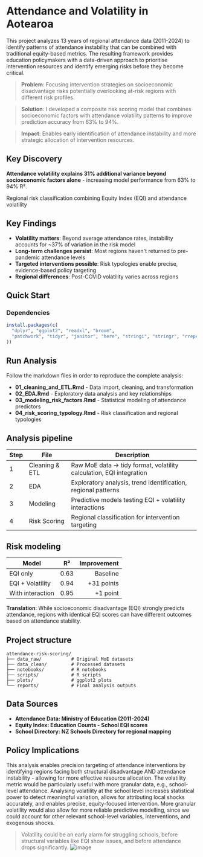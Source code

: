 # Attendance and Volatility in Aotearoa

This project analyzes 13 years of regional attendance data (2011-2024) to identify patterns of attendance instability that can be combined with traditional equity-based metrics. The resulting framework provides education policymakers with a data-driven approach to prioritise intervention resources and identify emerging risks before they become critical.

> **Problem**: Focusing intervention strategies on socioeconomic disadvantage risks potentially overlooking at-risk regions with different risk profiles.

> **Solution**: I developed a composite risk scoring model that combines socioeconomic factors with attendance volatility patterns to improve prediction accuracy from 63% to 94%.

> **Impact**: Enables early identification of attendance instability and more strategic allocation of intervention resources.


## Key Discovery

**Attendance volatility explains 31% additional variance beyond socioeconomic factors alone** - increasing model performance from 63% to 94% R².

Regional risk classification combining Equity Index (EQI) and attendance volatility

## Key Findings

- **Volatility matters**: Beyond average attendance rates, instability accounts for ~37% of variation in the risk model
- **Long-term challenges persist**: Most regions haven't returned to pre-pandemic attendance levels
- **Targeted interventions possible**: Risk typologies enable precise, evidence-based policy targeting
- **Regional differences**: Post-COVID volatility varies across regions

## Quick Start

### Dependencies

```r
install.packages(c(
  "dplyr", "ggplot2", "readxl", "broom", 
  "patchwork", "tidyr", "janitor", "here", "stringi", "stringr", "rrepel", "tidyverse"
))
```

## Run Analysis
Follow the markdown files in order to reproduce the complete analysis:

- **01_cleaning_and_ETL.Rmd** - Data import, cleaning, and transformation
- **02_EDA.Rmd** - Exploratory data analysis and key relationships
- **03_modeling_risk_factors.Rmd** - Statistical modeling of attendance predictors
- **04_risk_scoring_typology.Rmd** - Risk classification and regional typologies


## Analysis pipeline 

| Step | File | Description |
|------|------|-------------|
| 1 | Cleaning & ETL | Raw MoE data → tidy format, volatility calculation, EQI integration |
| 2 | EDA | Exploratory analysis, trend identification, regional patterns |
| 3 | Modeling | Predictive models testing EQI + volatility interactions |
| 4 | Risk Scoring | Regional classification for intervention targeting |

## Risk modeling

| Model | R² | Improvement |
|-------|----|-----------:|
| EQI only | 0.63 | Baseline |
| EQI + Volatility | 0.94 | +31 points |
| With interaction | 0.95 | +1 point |

**Translation**: While socioeconomic disadvantage (EQI) strongly predicts attendance, regions with identical EQI scores can have different outcomes based on attendance stability.


## Project structure

```
attendance-risk-scoring/
├── data_raw/           # Original MoE datasets
├── data_clean/         # Processed datasets  
├── notebooks/          # R notebooks
├── scripts/            # R scripts
├── plots/              # ggplot2 plots
└── reports/            # Final analysis outputs
```
## Data Sources

- **Attendance Data: Ministry of Education (2011-2024)**
- **Equity Index: Education Counts - School EQI scores**
- **School Directory: NZ Schools Directory for regional mapping**

## Policy Implications
This analysis enables precision targeting of attendance interventions by identifying regions facing both structural disadvantage AND attendance instability - allowing for more effective resource allocation. The volatility metric would be particularly useful with more granular data, e.g., school-level attendance. Analysing volatility at the school level increases statistical power to detect meaningful variation, allows for attributing local shocks accurately, and enables precise, equity-focused intervention. More granular volatility would also allow for more reliable predictive modelling, since we could account for other relevant school-level variables, interventions, and exogenous shocks. 
>Volatility could be an early alarm for struggling schools, before structural variables like EQI show issues, and before attendance drops significantly.
![image](https://github.com/user-attachments/assets/940a19c0-8528-45b8-8e45-244f3a441e3d)
